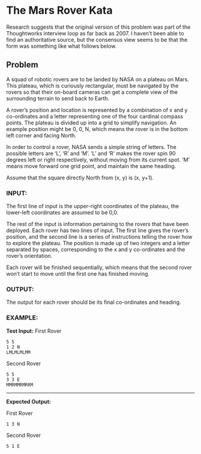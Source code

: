# The Mars Rover Kata
Research suggests that the original version of this problem was part of the Thoughtworks interview loop as far back as 2007. I haven’t been able to find an authoritative source, but the consensus view seems to be that the form was something like what follows below.

## Problem
A squad of robotic rovers are to be landed by NASA on a plateau on Mars. This plateau, which is curiously rectangular, must be navigated by the rovers so that their on-board cameras can get a complete view of the surrounding terrain to send back to Earth.

A rover’s position and location is represented by a combination of x and y co-ordinates and a letter representing one of the four cardinal compass points. The plateau is divided up into a grid to simplify navigation. An example position might be 0, 0, N, which means the rover is in the bottom left corner and facing North.

In order to control a rover, NASA sends a simple string of letters. The possible letters are ‘L’, ‘R’ and ‘M’. ‘L’ and ‘R’ makes the rover spin 90 degrees left or right respectively, without moving from its current spot. ‘M’ means move forward one grid point, and maintain the same heading.

Assume that the square directly North from (x, y) is (x, y+1).

### INPUT:
The first line of input is the upper-right coordinates of the plateau, the lower-left coordinates are assumed to be 0,0.

The rest of the input is information pertaining to the rovers that have been deployed. Each rover has two lines of input. The first line gives the rover’s position, and the second line is a series of instructions telling the rover how to explore the plateau. The position is made up of two integers and a letter separated by spaces, corresponding to the x and y co-ordinates and the rover’s orientation.

Each rover will be finished sequentially, which means that the second rover won’t start to move until the first one has finished moving.

### OUTPUT:
The output for each rover should be its final co-ordinates and heading.

### EXAMPLE:

**Test Input:**
First Rover
```
5 5
1 2 N
LMLMLMLMM
```

Second Rover
```
5 5
3 3 E
MMRMMRMRRM
```
---
**Expected Output:**

First Rover
```
1 3 N
```

Second Rover
```
5 1 E
```